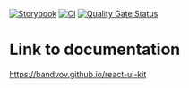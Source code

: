 [![Storybook](https://github.com/bandvov/react-ui-kit/actions/workflows/storybook.yml/badge.svg)](https://github.com/bandvov/react-ui-kit/actions/workflows/storybook.yml) 
[![CI](https://github.com/bandvov/react-ui-kit/actions/workflows/CI.yml/badge.svg)](https://github.com/bandvov/react-ui-kit/actions/workflows/CI.yml)
[![Quality Gate Status](https://sonarcloud.io/api/project_badges/measure?project=bandvov_react-ui-kit&metric=alert_status)](https://sonarcloud.io/summary/new_code?id=bandvov_react-ui-kit)

# Link to documentation
https://bandvov.github.io/react-ui-kit

